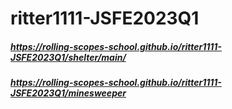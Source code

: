 # ritter1111-JSFE2023Q1
##### https://rolling-scopes-school.github.io/ritter1111-JSFE2023Q1/shelter/main/
##### https://rolling-scopes-school.github.io/ritter1111-JSFE2023Q1/minesweeper
